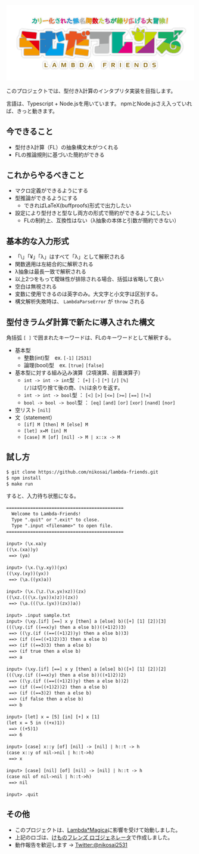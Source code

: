 ![らむだフレンズ](logo.png "らむだフレンズ")

このプロジェクトでは、型付きλ計算のインタプリタ実装を目指します。

言語は、Typescript + Node.jsを用いています。
npmとNode.jsさえ入っていれば、きっと動きます。

## 今できること
* 型付きλ計算（FL）の抽象構文木がつくれる
* FLの推論規則に基づいた簡約ができる

## これからやるべきこと
* マクロ定義ができるようにする
* 型推論ができるようにする
  + できればLaTeX(buffproofs)形式で出力したい
* 設定により型付きと型なし両方の形式で簡約ができるようにしたい
  + FLの制約上、互換性はない（λ抽象の本体と引数が簡約できない）

## 基本的な入力形式
* 「\」「¥」「λ」はすべて「λ」として解釈される
* 関数適用は左結合的に解釈される
* λ抽象は最長一致で解釈される
* 以上2つをもって曖昧性が排除される場合、括弧は省略して良い
* 空白は無視される
* 変数に使用できるのは英字のみ。大文字と小文字は区別する。
* 構文解析失敗時は、 `LambdaParseError` が `throw` される

## 型付きラムダ計算で新たに導入された構文
角括弧 `[ ]` で囲まれたキーワードは、FLのキーワードとして解釈する。
* 基本型
  + 整数(int)型　ex. `[-1]` `[2531]`
  + 論理(bool)型　ex. `[true]` `[false]`
* 基本型に対する組み込み演算（2項演算、前置演算子）
  + `int -> int -> int`型 ： `[+]` `[-]` `[*]` `[/]` `[%]`  
    `[/]`は切り捨て後の商、`[%]`は余りを返す。
  + `int -> int -> bool`型 ： `[<]` `[>]` `[<=]` `[>=]` `[==]` `[!=]`
  + `bool -> bool -> bool`型 ： `[eq]` `[and]` `[or]` `[xor]` `[nand]` `[nor]`
* 空リスト `[nil]`
* 文（statement）
  + `[if] M [then] M [else] M`
  + `[let] x=M [in] M`
  + `[case] M [of] [nil] -> M | x::x -> M`

## 試し方
```
$ git clone https://github.com/nikosai/lambda-friends.git
$ npm install
$ make run
```

すると、入力待ち状態になる。

```
============================================
  Welcome to Lambda-Friends!
  Type ".quit" or ".exit" to close.
  Type ".input <filename>" to open file.
============================================

input> (\x.xa)y
((\x.(xa))y)
 ==> (ya)

input> (\x.(\y.xy))(yx)
((\xy.(xy))(yx))
 ==> (\a.((yx)a))

input> (\x.(\z.(\x.yx)xz))(zx)
((\xz.(((\x.(yx))x)z))(zx))
 ==> (\a.(((\x.(yx))(zx))a))

input> .input sample.txt
input> (\xy.[if] [==] x y [then] a [else] b)([+] [1] [2])[3]
(((\xy.(if ((==x)y) then a else b))((+1)2))3)
 ==> ((\y.(if ((==((+1)2))y) then a else b))3)
 ==> (if ((==((+1)2))3) then a else b)
 ==> (if ((==3)3) then a else b)
 ==> (if true then a else b)
 ==> a

input> (\xy.[if] [==] x y [then] a [else] b)([+] [1] [2])[2]
(((\xy.(if ((==x)y) then a else b))((+1)2))2)
 ==> ((\y.(if ((==((+1)2))y) then a else b))2)
 ==> (if ((==((+1)2))2) then a else b)
 ==> (if ((==3)2) then a else b)
 ==> (if false then a else b)
 ==> b

input> [let] x = [5] [in] [+] x [1]
(let x = 5 in ((+x)1))
 ==> ((+5)1)
 ==> 6

input> [case] x::y [of] [nil] -> [nil] | h::t -> h
(case x::y of nil->nil | h::t->h)
 ==> x

input> [case] [nil] [of] [nil] -> [nil] | h::t -> h
(case nil of nil->nil | h::t->h)
 ==> nil

input> .quit
```

## その他
* このプロジェクトは、[Lambda*Magica](https://github.com/YuukiARIA/LambdaMagica)に影響を受けて始動しました。
* 上記のロゴは、[けものフレンズ ロゴジェネレータ](https://aratama.github.io/kemonogen/)で作成しました。
* 動作報告を歓迎します → [Twitter:@nikosai2531](https://twitter.com/nikosai2531)
